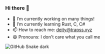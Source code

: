 ### Hi there 👋


- 🔭 I’m currently working on many things!
- 🌱 I’m currently learning Rust, C, C#
- 📫 How to reach me: deity@trapss.xyz
- 😄 Pronouns: I don't care what you call me

![GitHub Snake dark](https://github.comXander-Schmidt/Xander-Schmidt/blob/output/github-contribution-grid-snake-dark.svg)
